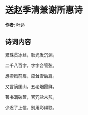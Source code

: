 # 送赵季清兼谢所惠诗

**作者**: 叶适

## 诗词内容

累珠贯冰丝，耿光发沉渊。

二千八百字，字字合管弦。

想攒风前眉，应耸雪后肩。

又言谪匡山，五老烟霞鲜。

著书满破箧，官冗盐未煎。

少迟了上信，别用彩绳联。

